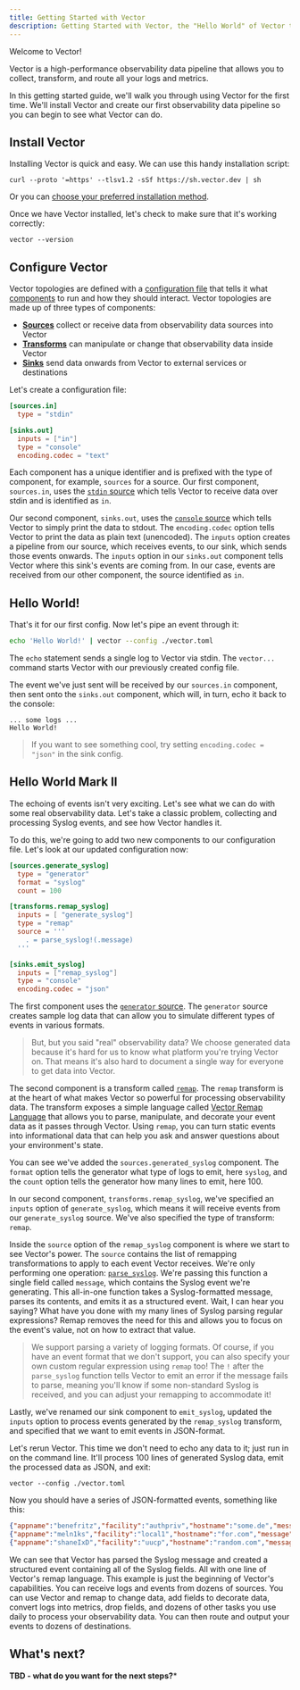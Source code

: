 ```yaml
---
title: Getting Started with Vector
description: Getting Started with Vector, the "Hello World" of Vector tutorials.
---
```


Welcome to Vector!

Vector is a high-performance observability data pipeline that allows you to collect, transform,
and route all your logs and metrics.

In this getting started guide, we'll walk you through using Vector for the first time. We'll install Vector
and create our first observability data pipeline so you can begin to see what Vector can do.

## Install Vector

Installing Vector is quick and easy. We can use this handy installation script:

```shell
curl --proto '=https' --tlsv1.2 -sSf https://sh.vector.dev | sh
```

Or you can [choose your preferred installation method][docs.installation].

Once we have Vector installed, let's check to make sure that it's working correctly:

```shell
vector --version
```

## Configure Vector

Vector topologies are defined with a [configuration file][docs.setup.configuration] that tells it what
[components][pages.components] to run and how they should interact. Vector topologies are made up of three
types of components:

* [**Sources**][docs.sources] collect or receive data from observability data sources into Vector
* [**Transforms**][docs.transforms] can manipulate or change that observability data inside Vector
* [**Sinks**][docs.sinks] send data onwards from Vector to external services or destinations

Let's create a configuration file:

```toml title="vector.toml"
[sources.in]
  type = "stdin"

[sinks.out]
  inputs = ["in"]
  type = "console"
  encoding.codec = "text"
```

Each component has a unique identifier and is prefixed with the type of component, for example, `sources` for a
source. Our first component, `sources.in`, uses the [`stdin` source][docs.sources.stdin] which tells Vector to receive
data over stdin and is identified as `in`.

Our second component, `sinks.out`, uses the [`console` source][docs.sinks.console] which tells Vector to simply print
the data to stdout. The `encoding.codec` option tells Vector to print the data as plain text (unencoded).
The `inputs` option creates a pipeline from our source, which receives events, to our sink, which sends those
events onwards. The `inputs` option in our `sinks.out` component tells Vector where this sink's events are coming
from. In our case, events are received from our other component, the source identified as `in`.

## Hello World!

That's it for our first config. Now let's pipe an event through it:

```bash
echo 'Hello World!' | vector --config ./vector.toml
```

The `echo` statement sends a single log to Vector via stdin. The `vector...` command starts Vector with our
previously created config file.

The event we've just sent will be received by our `sources.in` component, then sent onto the `sinks.out` component,
which will, in turn, echo it back to the console:

```text
... some logs ...
Hello World!
```

> If you want to see something cool, try setting `encoding.codec = "json"` in the sink config.

## Hello World Mark II

The echoing of events isn't very exciting. Let's see what we can do with some real observability data.
Let's take a classic problem, collecting and processing Syslog events, and see how Vector handles it.

To do this, we're going to add two new components to our configuration file. Let's look at our updated
configuration now:

```toml title="vector.toml"
[sources.generate_syslog]
  type = "generator"
  format = "syslog"
  count = 100

[transforms.remap_syslog]
  inputs = [ "generate_syslog"]
  type = "remap"
  source = '''
    . = parse_syslog!(.message)
  '''

[sinks.emit_syslog]
  inputs = ["remap_syslog"]
  type = "console"
  encoding.codec = "json"
```

The first component uses the [`generator` source][docs.sources.generator]. The `generator` source creates sample
log data that can allow you to simulate different types of events in various formats.

> But, but you said "real" observability data? We choose generated data because it's hard for us to know what
> platform you're trying Vector on. That means it's also hard to document a single way for everyone to get
> data into Vector.

The second component is a transform called [`remap`][docs.transforms.remap]. The `remap` transform is at the heart
of what makes Vector so powerful for processing observability data. The transform exposes
a simple language called [Vector Remap Language][docs.vrl] that allows you to parse, manipulate, and
decorate your event data as it passes through Vector. Using `remap`, you can turn static events into informational
data that can help you ask and answer questions about your environment's state.

You can see we've added the `sources.generated_syslog` component. The `format` option tells the generator what
type of logs to emit, here `syslog`, and the `count` option tells the generator how many lines to emit, here 100.

In our second component, `transforms.remap_syslog`, we've specified an `inputs` option of `generate_syslog`, which
means it will receive events from our `generate_syslog` source. We've also specified the type of transform: `remap`.

Inside the `source` option of the `remap_syslog` component is where we start to see Vector's power.
The `source` contains the list of remapping transformations to apply to each event Vector receives. We're only
performing one operation: [`parse_syslog`][docs.vrl.parse_syslog]. We're passing this function a single field called
`message`, which contains the Syslog event we're generating. This all-in-one function takes a Syslog-formatted
message, parses its contents, and emits it as a structured event. Wait, I can hear you saying? What have you
done with my many lines of Syslog parsing regular expressions? Remap removes the need for this and allows you
to focus on the event's value, not on how to extract that value.

> We support parsing a variety of logging formats. Of course, if you have an event format that we don't support,
> you can also specify your own custom regular expression using `remap` too! The `!` after the `parse_syslog` function
> tells Vector to emit an error if the message fails to parse, meaning you'll know if some non-standard Syslog is
> received, and you can adjust your remapping to accommodate it!

Lastly, we've renamed our sink component to `emit_syslog`, updated the `inputs` option to process events generated
by the `remap_syslog` transform, and specified that we want to emit events in JSON-format.

Let's rerun Vector. This time we don't need to echo any data to it; just run in on the command line. It'll process
100 lines of generated Syslog data, emit the processed data as JSON, and exit:

```shell
vector --config ./vector.toml
```

Now you should have a series of JSON-formatted events, something like this:

```json
{"appname":"benefritz","facility":"authpriv","hostname":"some.de","message":"We're gonna need a bigger boat","msgid":"ID191","procid":9473,"severity":"crit","timestamp":"2021-01-20T19:38:55.329Z"}
{"appname":"meln1ks","facility":"local1","hostname":"for.com","message":"Take a breath, let it go, walk away","msgid":"ID451","procid":484,"severity":"debug","timestamp":"2021-01-20T19:38:55.329Z"}
{"appname":"shaneIxD","facility":"uucp","hostname":"random.com","message":"A bug was encountered but not in Vector, which doesn't have bugs","msgid":"ID428","procid":3093,"severity":"alert","timestamp":"2021-01-20T19:38:55.329Z"}
```

We can see that Vector has parsed the Syslog message and created a structured event containing all of the Syslog
fields. All with one line of Vector's remap language. This example is just the beginning of Vector's capabilities.
You can receive logs and events from dozens of sources. You can use Vector and remap to change data, add fields
to decorate data, convert logs into metrics, drop fields, and dozens of other tasks you use daily to process your
observability data. You can then route and output your events to dozens of destinations.

## What's next?

**TBD - what do you want for the next steps?***

[docs.installation]: /docs/manual/installation
[docs.setup.configuration]: /docs/setup/configuration/
[docs.sinks]: /docs/reference/components/sinks
[docs.sinks.console]: /docs/reference/components/sinks/console
[docs.sources]: /docs/reference/components/sources
[docs.sources.generator]: /docs/reference/components/sources/generator
[docs.sources.stdin]: /docs/reference/components/sources/stdin
[docs.transforms.remap]: /docs/reference/components/transforms/remap
[docs.transforms]: /docs/reference/components/transforms
[docs.vrl]: /docs/reference/vrl
[docs.vrl.parse_syslog]: /docs/reference/vrl/functions/#parse_syslog
[pages.components]: /components/

